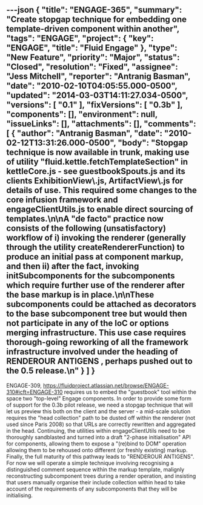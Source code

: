 ---json
{
  "title": "ENGAGE-365",
  "summary": "Create stopgap technique for embedding one template-driven component within another",
  "tags": "ENGAGE",
  "project": {
    "key": "ENGAGE",
    "title": "Fluid Engage"
  },
  "type": "New Feature",
  "priority": "Major",
  "status": "Closed",
  "resolution": "Fixed",
  "assignee": "Jess Mitchell",
  "reporter": "Antranig Basman",
  "date": "2010-02-10T04:05:55.000-0500",
  "updated": "2014-03-03T14:11:27.034-0500",
  "versions": [
    "0.1"
  ],
  "fixVersions": [
    "0.3b"
  ],
  "components": [],
  "environment": null,
  "issueLinks": [],
  "attachments": [],
  "comments": [
    {
      "author": "Antranig Basman",
      "date": "2010-02-12T13:31:26.000-0500",
      "body": "Stopgap technique is now available in trunk, making use of utility \"fluid.kettle.fetchTemplateSection\" in kettleCore.js - see guestbookSpouts.js and its clients ExhibitionView\\.js, ArtifactView\\.js for details of use. This required some changes to the core infusion framework and engageClientUtils.js to enable direct sourcing of templates.\n\nA \"de facto\" practice now consists of the following (unsatisfactory) workflow of i) invoking the renderer (generally through the utility createRendererFunction) to produce an initial pass at component markup, and then ii) after the fact, invoking initSubcomponents for the subcomponents which require further use of the renderer after the base markup is in place.\n\nThese subcomponents **could** be attached as decorators to the base subcomponent tree but would then not participate in any of the IoC or options merging infrastructure. This use case requires thorough-going reworking of all the framework infrastructure involved under the heading of RENDEROUR ANTIGENS , perhaps pushed out to the 0.5 release.\n"
    }
  ]
}
---
ENGAGE-309, <https://fluidproject.atlassian.net/browse/ENGAGE-310#icft=ENGAGE-310> requires us to embed the "guestbook" tool within the space two "top-level" Engage components. In order to provide some form of support for the 0.3b pilot release, we need a stopgap technique that will let us preview this both on the client and the server - a mid-scale solution requires the "head collection" path to be dusted off within the renderer (not used since Paris 2008) so that URLs are correctly rewritten and aggregated in the head. Continuing, the utilities within engageClientUtils need to be thoroughly sandblasted and turned into a draft "2-phase initialisation" API for components, allowing them to expose a "(re)bind to DOM" operation allowing them to be rehoused onto different (or freshly existing) markup. Finally, the full maturity of this pathway leads to "RENDEROUR ANTIGENS".\
For now we will operate a simple technique involving recognising a distinguished comment sequence within the markup template, malignly reconstructing subcomponent trees during a render operation, and insisting that users manually organise their include collection within head to take account of the requirements of any subcomponents that they will be initialising.

        